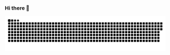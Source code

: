 ### Hi there 👋

<!--
**GabrielaAmbos/GabrielaAmbos** is a ✨ _special_ ✨ repository because its `README.md` (this file) appears on your GitHub profile.

Here are some ideas to get you started:

- 🔭 I’m currently working on ...
- 🌱 I’m currently learning ...
- 👯 I’m looking to collaborate on ...
- 🤔 I’m looking for help with ...
- 💬 Ask me about ...
- 📫 How to reach me: ...
- 😄 Pronouns: ...
- ⚡ Fun fact: ...
-->

<div>

![Snake animation](https://github.com/gabrielaambos/gabrielaambos/blob/output/github-contribution-grid-snake.svg)

</div>